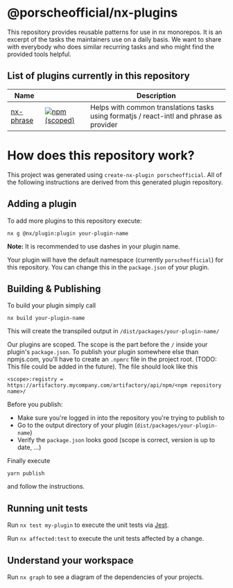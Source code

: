 # @porscheofficial/nx-plugins

This repository provides reusable patterns for use in nx monorepos. It is an excerpt of the tasks the maintainers use on a daily basis. We want to share with everybody who does similar recurring tasks and who might find the provided tools helpful.

## List of plugins currently in this repository

| Name |  | Description |
| --- | --- | --- |
| [nx-phrase](packages/nx-phrase/) | [![npm (scoped)](https://img.shields.io/npm/v/@porscheofficial/nx-phrase?style=flat-square)](https://www.npmjs.com/package/@porscheofficial/nx-phrase) | Helps with common translations tasks using formatjs / react-intl and phrase as provider |

# How does this repository work?

This project was generated using `create-nx-plugin porscheofficial`. All of the following instructions are derived from this generated plugin repository.

## Adding a plugin

To add more plugins to this repository execute:

    nx g @nx/plugin:plugin your-plugin-name

**Note:** It is recommended to use dashes in your plugin name.

Your plugin will have the default namespace (currently `porscheofficial`) for this repository. You can change this in the `package.json` of your plugin.

## Building & Publishing

To build your plugin simply call

    nx build your-plugin-name

This will create the transpiled output in `/dist/packages/your-plugin-name/`

Our plugins are scoped. The scope is the part before the `/` inside your plugin's `package.json`. To publish your plugin somewhere else than npmjs.com, you'll have to create an `.npmrc` file in the project root. (TODO: This file could be added in the future). The file should look like this

    <scope>:registry = https://artifactory.mycompany.com/artifactory/api/npm/<npm repository name>/

Before you publish:

-   Make sure you're logged in into the repository you're trying to publish to
-   Go to the output directory of your plugin (`dist/packages/your-plugin-name`)
-   Verify the `package.json` looks good (scope is correct, version is up to date, ...)

Finally execute

    yarn publish

and follow the instructions.

## Running unit tests

Run `nx test my-plugin` to execute the unit tests via [Jest](https://jestjs.io).

Run `nx affected:test` to execute the unit tests affected by a change.

## Understand your workspace

Run `nx graph` to see a diagram of the dependencies of your projects.
